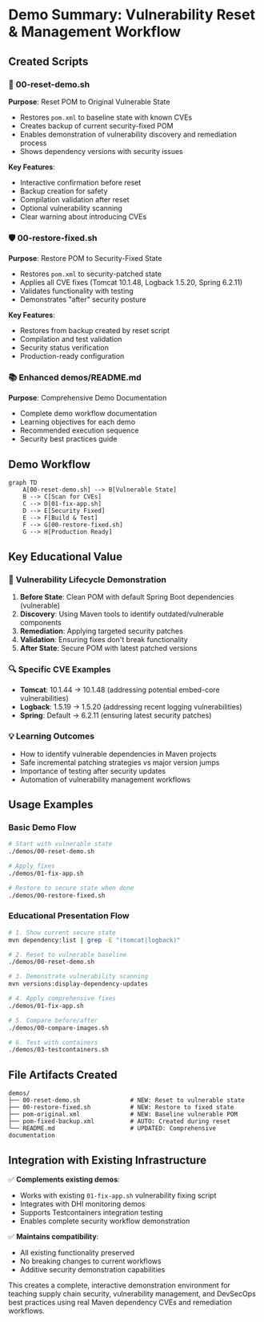# Demo Summary: Vulnerability Reset & Management Workflow

## Created Scripts

### 🔄 **00-reset-demo.sh** 
**Purpose**: Reset POM to Original Vulnerable State
- Restores `pom.xml` to baseline state with known CVEs
- Creates backup of current security-fixed POM
- Enables demonstration of vulnerability discovery and remediation process
- Shows dependency versions with security issues

**Key Features**:
- Interactive confirmation before reset
- Backup creation for safety
- Compilation validation after reset
- Optional vulnerability scanning
- Clear warning about introducing CVEs

### 🛡️ **00-restore-fixed.sh**
**Purpose**: Restore POM to Security-Fixed State  
- Restores `pom.xml` to security-patched state
- Applies all CVE fixes (Tomcat 10.1.48, Logback 1.5.20, Spring 6.2.11)
- Validates functionality with testing
- Demonstrates "after" security posture

**Key Features**:
- Restores from backup created by reset script
- Compilation and test validation
- Security status verification
- Production-ready configuration

### 📚 **Enhanced demos/README.md**
**Purpose**: Comprehensive Demo Documentation
- Complete demo workflow documentation
- Learning objectives for each demo
- Recommended execution sequence
- Security best practices guide

## Demo Workflow

```mermaid
graph TD
    A[00-reset-demo.sh] --> B[Vulnerable State]
    B --> C[Scan for CVEs]
    C --> D[01-fix-app.sh]
    D --> E[Security Fixed]
    E --> F[Build & Test]
    F --> G[00-restore-fixed.sh]
    G --> H[Production Ready]
```

## Key Educational Value

### 🎯 **Vulnerability Lifecycle Demonstration**
1. **Before State**: Clean POM with default Spring Boot dependencies (vulnerable)
2. **Discovery**: Using Maven tools to identify outdated/vulnerable components  
3. **Remediation**: Applying targeted security patches
4. **Validation**: Ensuring fixes don't break functionality
5. **After State**: Secure POM with latest patched versions

### 🔍 **Specific CVE Examples**
- **Tomcat**: 10.1.44 → 10.1.48 (addressing potential embed-core vulnerabilities)
- **Logback**: 1.5.19 → 1.5.20 (addressing recent logging vulnerabilities)
- **Spring**: Default → 6.2.11 (ensuring latest security patches)

### 💡 **Learning Outcomes**
- How to identify vulnerable dependencies in Maven projects
- Safe incremental patching strategies vs major version jumps
- Importance of testing after security updates
- Automation of vulnerability management workflows

## Usage Examples

### Basic Demo Flow
```bash
# Start with vulnerable state
./demos/00-reset-demo.sh

# Apply fixes
./demos/01-fix-app.sh

# Restore to secure state when done
./demos/00-restore-fixed.sh
```

### Educational Presentation Flow
```bash
# 1. Show current secure state
mvn dependency:list | grep -E "(tomcat|logback)"

# 2. Reset to vulnerable baseline  
./demos/00-reset-demo.sh

# 3. Demonstrate vulnerability scanning
mvn versions:display-dependency-updates

# 4. Apply comprehensive fixes
./demos/01-fix-app.sh

# 5. Compare before/after
./demos/00-compare-images.sh

# 6. Test with containers
./demos/03-testcontainers.sh
```

## File Artifacts Created

```
demos/
├── 00-reset-demo.sh              # NEW: Reset to vulnerable state
├── 00-restore-fixed.sh           # NEW: Restore to fixed state
├── pom-original.xml              # NEW: Baseline vulnerable POM
├── pom-fixed-backup.xml          # AUTO: Created during reset
└── README.md                     # UPDATED: Comprehensive documentation
```

## Integration with Existing Infrastructure

✅ **Complements existing demos**:
- Works with existing `01-fix-app.sh` vulnerability fixing script
- Integrates with DHI monitoring demos
- Supports Testcontainers integration testing
- Enables complete security workflow demonstration

✅ **Maintains compatibility**:
- All existing functionality preserved
- No breaking changes to current workflows
- Additive security demonstration capabilities

This creates a complete, interactive demonstration environment for teaching supply chain security, vulnerability management, and DevSecOps best practices using real Maven dependency CVEs and remediation workflows.